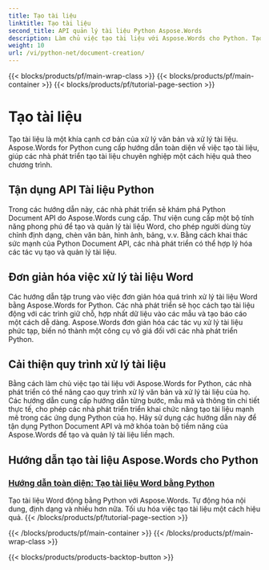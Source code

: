 ```yaml
---
title: Tạo tài liệu
linktitle: Tạo tài liệu
second_title: API quản lý tài liệu Python Aspose.Words
description: Làm chủ việc tạo tài liệu với Aspose.Words cho Python. Tạo tài liệu động, tùy chỉnh định dạng và hợp lý hóa quá trình xử lý tài liệu Word.
weight: 10
url: /vi/python-net/document-creation/
---
```


{{< blocks/products/pf/main-wrap-class >}}
{{< blocks/products/pf/main-container >}}
{{< blocks/products/pf/tutorial-page-section >}}

# Tạo tài liệu


Tạo tài liệu là một khía cạnh cơ bản của xử lý văn bản và xử lý tài liệu. Aspose.Words for Python cung cấp hướng dẫn toàn diện về việc tạo tài liệu, giúp các nhà phát triển tạo tài liệu chuyên nghiệp một cách hiệu quả theo chương trình.

## Tận dụng API Tài liệu Python

Trong các hướng dẫn này, các nhà phát triển sẽ khám phá Python Document API do Aspose.Words cung cấp. Thư viện cung cấp một bộ tính năng phong phú để tạo và quản lý tài liệu Word, cho phép người dùng tùy chỉnh định dạng, chèn văn bản, hình ảnh, bảng, v.v. Bằng cách khai thác sức mạnh của Python Document API, các nhà phát triển có thể hợp lý hóa các tác vụ tạo và quản lý tài liệu.

## Đơn giản hóa việc xử lý tài liệu Word

Các hướng dẫn tập trung vào việc đơn giản hóa quá trình xử lý tài liệu Word bằng Aspose.Words for Python. Các nhà phát triển sẽ học cách tạo tài liệu động với các trình giữ chỗ, hợp nhất dữ liệu vào các mẫu và tạo báo cáo một cách dễ dàng. Aspose.Words đơn giản hóa các tác vụ xử lý tài liệu phức tạp, biến nó thành một công cụ vô giá đối với các nhà phát triển Python.

## Cải thiện quy trình xử lý tài liệu

Bằng cách làm chủ việc tạo tài liệu với Aspose.Words for Python, các nhà phát triển có thể nâng cao quy trình xử lý văn bản và xử lý tài liệu của họ. Các hướng dẫn cung cấp hướng dẫn từng bước, mẫu mã và thông tin chi tiết thực tế, cho phép các nhà phát triển triển khai chức năng tạo tài liệu mạnh mẽ trong các ứng dụng Python của họ. Hãy sử dụng các hướng dẫn này để tận dụng Python Document API và mở khóa toàn bộ tiềm năng của Aspose.Words để tạo và quản lý tài liệu liền mạch.

## Hướng dẫn tạo tài liệu Aspose.Words cho Python
### [Hướng dẫn toàn diện: Tạo tài liệu Word bằng Python](./creating-word-documents-using-python/)
Tạo tài liệu Word động bằng Python với Aspose.Words. Tự động hóa nội dung, định dạng và nhiều hơn nữa. Tối ưu hóa việc tạo tài liệu một cách hiệu quả.
{{< /blocks/products/pf/tutorial-page-section >}}

{{< /blocks/products/pf/main-container >}}
{{< /blocks/products/pf/main-wrap-class >}}

{{< blocks/products/products-backtop-button >}}
